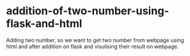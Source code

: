 # addition-of-two-number-using-flask-and-html

Adding two number, so we want to get two number from webpage using html and after addition on flask and visulising their result on webpage.
